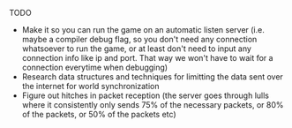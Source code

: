 TODO

- Make it so you can run the game on an automatic listen server (i.e. maybe a compiler debug flag, so you don't need any connection whatsoever to run the game, or at least don't need to input any connection info like ip and port. That way we won't have to wait for a connection everytime when debugging)
- Research data structures and techniques for limitting the data sent over the internet for world synchronization
- Figure out hitches in packet reception (the server goes through lulls where it consistently only sends 75% of the necessary packets, or 80% of the packets, or 50% of the packets etc)